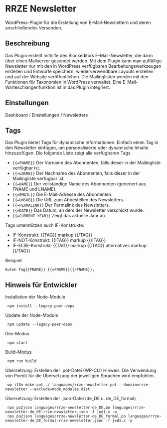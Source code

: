 # RRZE Newsletter

WordPress-Plugin für die Erstellung von E-Mail-Newslettern und deren anschließendes Versenden.

## Beschreibung

Das Plugin erstellt mithilfe des Blockeditors E-Mail-Newsletter, die dann über einen Mailserver gesendet werden. Mit dem Plugin kann man auffällige Newsletter nur mit den in WordPress verfügbaren Bearbeitungswerkzeugen erstellen und Entwürfe speichern, wiederverwendbare Layouts erstellen und auf der Website veröffentlichen. Die Mailinglisten werden mit den Funktionen für Taxonomien in WordPress verwaltet. Eine E-Mail-Warteschlangenfunktion ist in das Plugin integriert.

## Einstellungen

Dashboard / Einstellungen / Newsletters

## Tags

Das Plugin bietet Tags für dynamische Informationen. Einfach einen Tag in den Newsletter einfügen, um personalisierte oder dynamische Inhalte hinzuzufügen. Die folgende Liste zeigt alle verfügbaren Tags.

-   `{{=FNAME}}` Der Vorname des Abonnenten, falls dieser in der Mailingliste verfügbar ist.
-   `{{=LNAME}}` Der Nachname des Abonnenten, falls dieser in der Mailingliste verfügbar ist.
-   `{{=NAME}}` Der vollständige Name des Abonnenten (generiert aus FNAME und LNAME).
-   `{{=EMAIL}}` Die E-Mail-Adresse des Abonnenten.
-   `{{=UNSUB}}` Die URL zum Abbestellen des Newsletters.
-   `{{=PERMALINK}}` Der Permalink des Newsletters.
-   `{{=DATE}}` Das Datum, an dem der Newsletter verschickt wurde.
-   `{{=CURRENT_YEAR}}` Zeigt das aktuelle Jahr an.

Tags unterstützen auch IF-Konstrukte:

-   IF-Konstrukt: {{TAG}} markup {{/TAG}}
-   IF-NOT-Konstrukt: {{!TAG}} markup {{/!TAG}}
-   IF-ELSE-Konstrukt: {{TAG}} markup {{:TAG}} alternatives markup {{/TAG}}

Beispiel:

```
Guten Tag{{FNAME}} {{=FNAME}}{{/FNAME}},
```

## Hinweis für Entwickler

Installation der Node-Module

```shell
 npm install --legacy-peer-deps
```

Update der Node-Module

```shell
 npm update --legacy-peer-deps
```

Dev-Modus

```shell
 npm start
```

Build-Modus

```shell
 npm run build
```

Übersetzung: Erstellen der .pot-Datei (WP-CLI)
Hinweis: Die Verwendung von Poedit für die Übersetzung der jeweiligen Sprachen wird empfohlen.

```shell
 wp i18n make-pot ./ languages/rrze-newsletter.pot --domain=rrze-newsletter --exclude=node_modules,dist
```

Übersetzung: Erstellen der .json-Datei (de_DE u. de_DE_formal)

```shell
 npx po2json languages/rrze-newsletter-de_DE.po languages/rrze-newsletter-de_DE-rrze-newsletter.json -f jed1.x -p
 npx po2json languages/rrze-newsletter-de_DE_formal.po languages/rrze-newsletter-de_DE_formal-rrze-newsletter.json -f jed1.x -p
```
